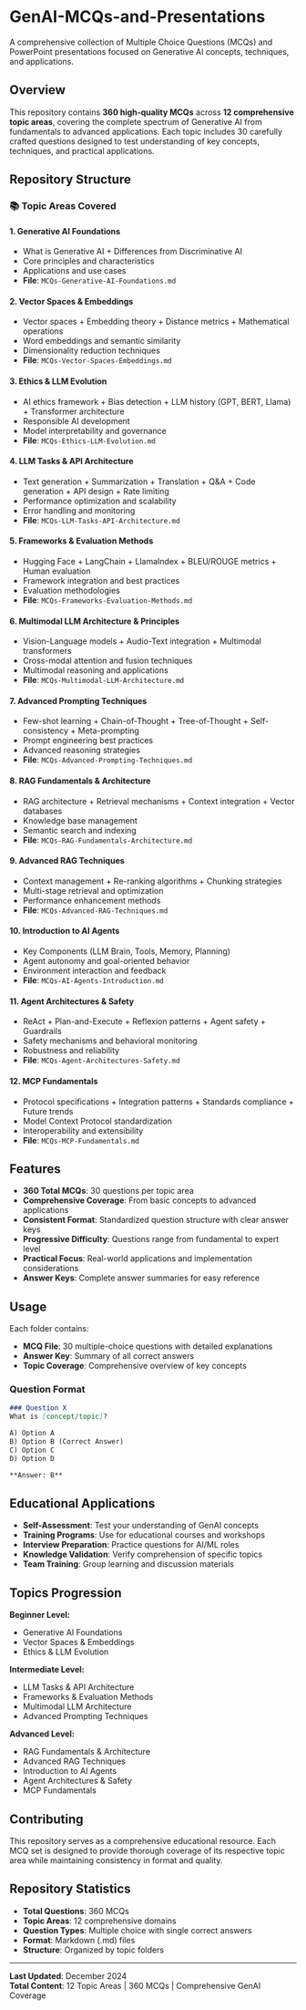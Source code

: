 # GenAI-MCQs-and-Presentations

A comprehensive collection of Multiple Choice Questions (MCQs) and PowerPoint presentations focused on Generative AI concepts, techniques, and applications.

## Overview

This repository contains **360 high-quality MCQs** across **12 comprehensive topic areas**, covering the complete spectrum of Generative AI from fundamentals to advanced applications. Each topic includes 30 carefully crafted questions designed to test understanding of key concepts, techniques, and practical applications.

## Repository Structure

### 📚 **Topic Areas Covered**

#### **1. Generative AI Foundations**
- What is Generative AI + Differences from Discriminative AI
- Core principles and characteristics
- Applications and use cases
- **File**: `MCQs-Generative-AI-Foundations.md`

#### **2. Vector Spaces & Embeddings**
- Vector spaces + Embedding theory + Distance metrics + Mathematical operations
- Word embeddings and semantic similarity
- Dimensionality reduction techniques
- **File**: `MCQs-Vector-Spaces-Embeddings.md`

#### **3. Ethics & LLM Evolution**
- AI ethics framework + Bias detection + LLM history (GPT, BERT, Llama) + Transformer architecture
- Responsible AI development
- Model interpretability and governance
- **File**: `MCQs-Ethics-LLM-Evolution.md`

#### **4. LLM Tasks & API Architecture**
- Text generation + Summarization + Translation + Q&A + Code generation + API design + Rate limiting
- Performance optimization and scalability
- Error handling and monitoring
- **File**: `MCQs-LLM-Tasks-API-Architecture.md`

#### **5. Frameworks & Evaluation Methods**
- Hugging Face + LangChain + LlamaIndex + BLEU/ROUGE metrics + Human evaluation
- Framework integration and best practices
- Evaluation methodologies
- **File**: `MCQs-Frameworks-Evaluation-Methods.md`

#### **6. Multimodal LLM Architecture & Principles**
- Vision-Language models + Audio-Text integration + Multimodal transformers
- Cross-modal attention and fusion techniques
- Multimodal reasoning and applications
- **File**: `MCQs-Multimodal-LLM-Architecture.md`

#### **7. Advanced Prompting Techniques**
- Few-shot learning + Chain-of-Thought + Tree-of-Thought + Self-consistency + Meta-prompting
- Prompt engineering best practices
- Advanced reasoning strategies
- **File**: `MCQs-Advanced-Prompting-Techniques.md`

#### **8. RAG Fundamentals & Architecture**
- RAG architecture + Retrieval mechanisms + Context integration + Vector databases
- Knowledge base management
- Semantic search and indexing
- **File**: `MCQs-RAG-Fundamentals-Architecture.md`

#### **9. Advanced RAG Techniques**
- Context management + Re-ranking algorithms + Chunking strategies
- Multi-stage retrieval and optimization
- Performance enhancement methods
- **File**: `MCQs-Advanced-RAG-Techniques.md`

#### **10. Introduction to AI Agents**
- Key Components (LLM Brain, Tools, Memory, Planning)
- Agent autonomy and goal-oriented behavior
- Environment interaction and feedback
- **File**: `MCQs-AI-Agents-Introduction.md`

#### **11. Agent Architectures & Safety**
- ReAct + Plan-and-Execute + Reflexion patterns + Agent safety + Guardrails
- Safety mechanisms and behavioral monitoring
- Robustness and reliability
- **File**: `MCQs-Agent-Architectures-Safety.md`

#### **12. MCP Fundamentals**
- Protocol specifications + Integration patterns + Standards compliance + Future trends
- Model Context Protocol standardization
- Interoperability and extensibility
- **File**: `MCQs-MCP-Fundamentals.md`

## Features

- **360 Total MCQs**: 30 questions per topic area
- **Comprehensive Coverage**: From basic concepts to advanced applications
- **Consistent Format**: Standardized question structure with clear answer keys
- **Progressive Difficulty**: Questions range from fundamental to expert level
- **Practical Focus**: Real-world applications and implementation considerations
- **Answer Keys**: Complete answer summaries for easy reference

## Usage

Each folder contains:
- **MCQ File**: 30 multiple-choice questions with detailed explanations
- **Answer Key**: Summary of all correct answers
- **Topic Coverage**: Comprehensive overview of key concepts

### Question Format
```markdown
### Question X
What is [concept/topic]?

A) Option A  
B) Option B (Correct Answer)  
C) Option C  
D) Option D  

**Answer: B**
```

## Educational Applications

- **Self-Assessment**: Test your understanding of GenAI concepts
- **Training Programs**: Use for educational courses and workshops
- **Interview Preparation**: Practice questions for AI/ML roles
- **Knowledge Validation**: Verify comprehension of specific topics
- **Team Training**: Group learning and discussion materials

## Topics Progression

**Beginner Level:**
- Generative AI Foundations
- Vector Spaces & Embeddings
- Ethics & LLM Evolution

**Intermediate Level:**
- LLM Tasks & API Architecture
- Frameworks & Evaluation Methods
- Multimodal LLM Architecture
- Advanced Prompting Techniques

**Advanced Level:**
- RAG Fundamentals & Architecture
- Advanced RAG Techniques
- Introduction to AI Agents
- Agent Architectures & Safety
- MCP Fundamentals

## Contributing

This repository serves as a comprehensive educational resource. Each MCQ set is designed to provide thorough coverage of its respective topic area while maintaining consistency in format and quality.

## Repository Statistics

- **Total Questions**: 360 MCQs
- **Topic Areas**: 12 comprehensive domains
- **Question Types**: Multiple choice with single correct answers
- **Format**: Markdown (.md) files
- **Structure**: Organized by topic folders

---

**Last Updated**: December 2024  
**Total Content**: 12 Topic Areas | 360 MCQs | Comprehensive GenAI Coverage